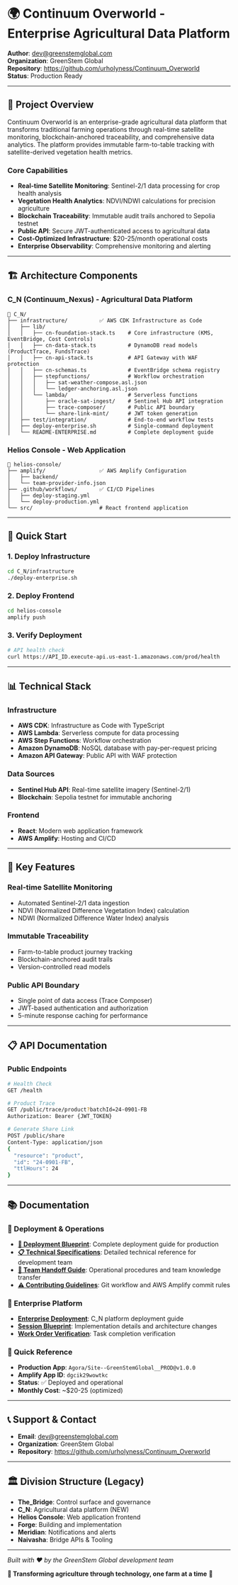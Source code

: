# 🌍 Continuum Overworld - Enterprise Agricultural Data Platform

**Author**: dev@greenstemglobal.com  
**Organization**: GreenStem Global  
**Repository**: https://github.com/urholyness/Continuum_Overworld  
**Status**: Production Ready  

---

## 🚀 **Project Overview**

Continuum Overworld is an enterprise-grade agricultural data platform that transforms traditional farming operations through real-time satellite monitoring, blockchain-anchored traceability, and comprehensive data analytics. The platform provides immutable farm-to-table tracking with satellite-derived vegetation health metrics.

### **Core Capabilities**
- **Real-time Satellite Monitoring**: Sentinel-2/1 data processing for crop health analysis
- **Vegetation Health Analytics**: NDVI/NDWI calculations for precision agriculture
- **Blockchain Traceability**: Immutable audit trails anchored to Sepolia testnet
- **Public API**: Secure JWT-authenticated access to agricultural data
- **Cost-Optimized Infrastructure**: $20-25/month operational costs
- **Enterprise Observability**: Comprehensive monitoring and alerting

---

## 🏗️ **Architecture Components**

### **C_N (Continuum_Nexus) - Agricultural Data Platform**
```
📁 C_N/
├── infrastructure/          ✅ AWS CDK Infrastructure as Code
│   ├── lib/
│   │   ├── cn-foundation-stack.ts    # Core infrastructure (KMS, EventBridge, Cost Controls)
│   │   ├── cn-data-stack.ts          # DynamoDB read models (ProductTrace, FundsTrace)
│   │   ├── cn-api-stack.ts           # API Gateway with WAF protection
│   │   ├── cn-schemas.ts             # EventBridge schema registry
│   │   ├── stepfunctions/            # Workflow orchestration
│   │   │   ├── sat-weather-compose.asl.json
│   │   │   └── ledger-anchoring.asl.json
│   │   └── lambda/                   # Serverless functions
│   │       ├── oracle-sat-ingest/    # Sentinel Hub API integration
│   │       ├── trace-composer/       # Public API boundary
│   │       └── share-link-mint/      # JWT token generation
│   ├── test/integration/             # End-to-end workflow tests
│   ├── deploy-enterprise.sh          # Single-command deployment
│   └── README-ENTERPRISE.md          # Complete deployment guide
```

### **Helios Console - Web Application**
```
📁 helios-console/
├── amplify/                 ✅ AWS Amplify Configuration
│   ├── backend/
│   └── team-provider-info.json
├── .github/workflows/       ✅ CI/CD Pipelines
│   ├── deploy-staging.yml
│   └── deploy-production.yml
└── src/                     # React frontend application
```

---

## 🚀 **Quick Start**

### **1. Deploy Infrastructure**
```bash
cd C_N/infrastructure
./deploy-enterprise.sh
```

### **2. Deploy Frontend**
```bash
cd helios-console
amplify push
```

### **3. Verify Deployment**
```bash
# API health check
curl https://API_ID.execute-api.us-east-1.amazonaws.com/prod/health
```

---

## 📊 **Technical Stack**

### **Infrastructure**
- **AWS CDK**: Infrastructure as Code with TypeScript
- **AWS Lambda**: Serverless compute for data processing
- **AWS Step Functions**: Workflow orchestration
- **Amazon DynamoDB**: NoSQL database with pay-per-request pricing
- **Amazon API Gateway**: Public API with WAF protection

### **Data Sources**
- **Sentinel Hub API**: Real-time satellite imagery (Sentinel-2/1)
- **Blockchain**: Sepolia testnet for immutable anchoring

### **Frontend**
- **React**: Modern web application framework
- **AWS Amplify**: Hosting and CI/CD

---

## 🎯 **Key Features**

### **Real-time Satellite Monitoring**
- Automated Sentinel-2/1 data ingestion
- NDVI (Normalized Difference Vegetation Index) calculation
- NDWI (Normalized Difference Water Index) analysis

### **Immutable Traceability**
- Farm-to-table product journey tracking
- Blockchain-anchored audit trails
- Version-controlled read models

### **Public API Boundary**
- Single point of data access (Trace Composer)
- JWT-based authentication and authorization
- 5-minute response caching for performance

---

## 📋 **API Documentation**

### **Public Endpoints**
```bash
# Health Check
GET /health

# Product Trace
GET /public/trace/product?batchId=24-0901-FB
Authorization: Bearer {JWT_TOKEN}

# Generate Share Link
POST /public/share
Content-Type: application/json
{
  "resource": "product",
  "id": "24-0901-FB",
  "ttlHours": 24
}
```

---

## 📚 **Documentation**

### **🚀 Deployment & Operations**
- [**🔧 Deployment Blueprint**](DEPLOYMENT-BLUEPRINT.md): Complete deployment guide for production
- [**📋 Technical Specifications**](DEPLOYMENT-SPECS.md): Detailed technical reference for development team
- [**👥 Team Handoff Guide**](TEAM-HANDOFF.md): Operational procedures and team knowledge transfer
- [**⚠️ Contributing Guidelines**](CONTRIBUTING.md): Git workflow and AWS Amplify commit rules

### **🏢 Enterprise Platform**
- [**Enterprise Deployment**](C_N/README-ENTERPRISE.md): C_N platform deployment guide
- [**Session Blueprint**](SESSION-BLUEPRINT.md): Implementation details and architecture changes
- [**Work Order Verification**](C_N/WORK_ORDER_VERIFICATION.md): Task completion verification

### **🎯 Quick Reference**
- **Production App**: `Agora/Site--GreenStemGlobal__PROD@v1.0.0`
- **Amplify App ID**: `dgcik29wowtkc`
- **Status**: ✅ Deployed and operational
- **Monthly Cost**: ~$20-25 (optimized)

---

## 📞 **Support & Contact**

- **Email**: dev@greenstemglobal.com
- **Organization**: GreenStem Global
- **Repository**: https://github.com/urholyness/Continuum_Overworld

---

## 🏛️ **Division Structure (Legacy)**

- **The_Bridge**: Control surface and governance
- **C_N**: Agricultural data platform (NEW)
- **Helios Console**: Web application frontend
- **Forge**: Building and implementation
- **Meridian**: Notifications and alerts
- **Naivasha**: Bridge APIs & Tooling

---

*Built with ❤️ by the GreenStem Global development team*

**🌱 Transforming agriculture through technology, one farm at a time** 🌱
